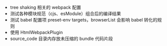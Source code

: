 - tree shaking 相关的 webpack 配置
- 测试各种模块规范（cjs、esModule）组合后的编译结果
- 测试 babel 配置项 preset-env targets，browserList 会影响 babel 转化的规则
- 使用 HtmlWebpackPlugin
- source_code 目录内存放未压缩的 bundle 代码片段
